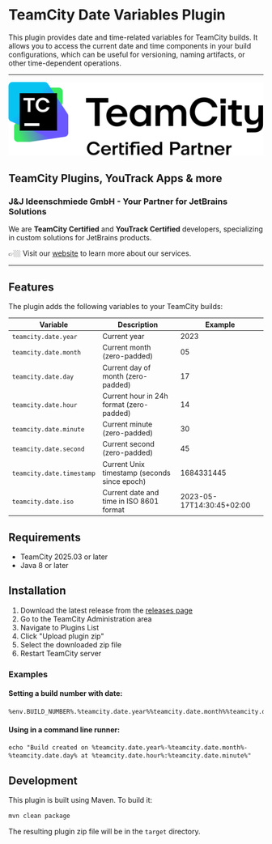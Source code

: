 # TeamCity Date Variables Plugin

This plugin provides date and time-related variables for TeamCity builds. It allows you to access the current date and time components in your build configurations, which can be useful for versioning, naming artifacts, or other time-dependent operations.

---

<picture>
  <source media="(prefers-color-scheme: dark)" srcset="docs/images/teamcity-certified-partner-white.svg">
  <img src="docs/images/teamcity-certified-partner-black.svg" alt="TeamCity Certified Partner">
</picture>

## TeamCity Plugins, YouTrack Apps & more

### J&J Ideenschmiede GmbH - Your Partner for JetBrains Solutions

We are **TeamCity Certified** and **YouTrack Certified** developers, specializing in custom solutions for JetBrains products.

👉🏼 Visit our [website](https://www.jjideenschmiede.de) to learn more about our services.

---

## Features

The plugin adds the following variables to your TeamCity builds:

| Variable                  | Description                                  | Example                   |
|---------------------------|----------------------------------------------|---------------------------|
| `teamcity.date.year`      | Current year                                 | 2023                      |
| `teamcity.date.month`     | Current month (zero-padded)                  | 05                        |
| `teamcity.date.day`       | Current day of month (zero-padded)           | 17                        |
| `teamcity.date.hour`      | Current hour in 24h format (zero-padded)     | 14                        |
| `teamcity.date.minute`    | Current minute (zero-padded)                 | 30                        |
| `teamcity.date.second`    | Current second (zero-padded)                 | 45                        |
| `teamcity.date.timestamp` | Current Unix timestamp (seconds since epoch) | 1684331445                |
| `teamcity.date.iso`       | Current date and time in ISO 8601 format     | 2023-05-17T14:30:45+02:00 |

## Requirements

- TeamCity 2025.03 or later
- Java 8 or later

## Installation

1. Download the latest release from the [releases page](https://github.com/jjideenschmiede/teamcity-date-variables-plugin/releases)
2. Go to the TeamCity Administration area
3. Navigate to Plugins List
4. Click "Upload plugin zip"
5. Select the downloaded zip file
6. Restart TeamCity server

### Examples

#### Setting a build number with date:
```
%env.BUILD_NUMBER%.%teamcity.date.year%%teamcity.date.month%%teamcity.date.day%
```

#### Using in a command line runner:
```
echo "Build created on %teamcity.date.year%-%teamcity.date.month%-%teamcity.date.day% at %teamcity.date.hour%:%teamcity.date.minute%"
```

## Development

This plugin is built using Maven. To build it:

```bash
mvn clean package
```

The resulting plugin zip file will be in the `target` directory.
